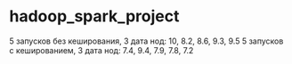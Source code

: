 # hadoop_spark_project

5 запусков без кеширования, 3 дата нод: 10, 8.2, 8.6, 9.3, 9.5
5 запусков с кешированием, 3 дата нод: 7.4, 9.4, 7.9, 7.8, 7.2
